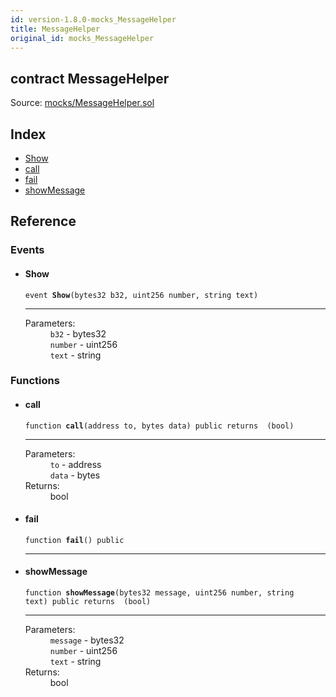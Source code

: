 ```yaml
---
id: version-1.8.0-mocks_MessageHelper
title: MessageHelper
original_id: mocks_MessageHelper
---
```


<div class="contract-doc"><div class="contract"><h2 class="contract-header"><span class="contract-kind">contract</span> MessageHelper</h2><div class="source">Source: <a href="https://github.com/OpenZeppelin/zeppelin-solidity/blob/v1.8.0/contracts/mocks/MessageHelper.sol" target="_blank">mocks/MessageHelper.sol</a></div></div><div class="index"><h2>Index</h2><ul><li><a href="mocks_MessageHelper.html#Show">Show</a></li><li><a href="mocks_MessageHelper.html#call">call</a></li><li><a href="mocks_MessageHelper.html#fail">fail</a></li><li><a href="mocks_MessageHelper.html#showMessage">showMessage</a></li></ul></div><div class="reference"><h2>Reference</h2><div class="events"><h3>Events</h3><ul><li><div class="item event"><span id="Show" class="anchor-marker"></span><h4 class="name">Show</h4><div class="body"><code class="signature">event <strong>Show</strong><span>(bytes32 b32, uint256 number, string text) </span></code><hr/><dl><dt><span class="label-parameters">Parameters:</span></dt><dd><div><code>b32</code> - bytes32</div><div><code>number</code> - uint256</div><div><code>text</code> - string</div></dd></dl></div></div></li></ul></div><div class="functions"><h3>Functions</h3><ul><li><div class="item function"><span id="call" class="anchor-marker"></span><h4 class="name">call</h4><div class="body"><code class="signature">function <strong>call</strong><span>(address to, bytes data) </span><span>public </span><span>returns  (bool) </span></code><hr/><dl><dt><span class="label-parameters">Parameters:</span></dt><dd><div><code>to</code> - address</div><div><code>data</code> - bytes</div></dd><dt><span class="label-return">Returns:</span></dt><dd>bool</dd></dl></div></div></li><li><div class="item function"><span id="fail" class="anchor-marker"></span><h4 class="name">fail</h4><div class="body"><code class="signature">function <strong>fail</strong><span>() </span><span>public </span></code><hr/></div></div></li><li><div class="item function"><span id="showMessage" class="anchor-marker"></span><h4 class="name">showMessage</h4><div class="body"><code class="signature">function <strong>showMessage</strong><span>(bytes32 message, uint256 number, string text) </span><span>public </span><span>returns  (bool) </span></code><hr/><dl><dt><span class="label-parameters">Parameters:</span></dt><dd><div><code>message</code> - bytes32</div><div><code>number</code> - uint256</div><div><code>text</code> - string</div></dd><dt><span class="label-return">Returns:</span></dt><dd>bool</dd></dl></div></div></li></ul></div></div></div>
